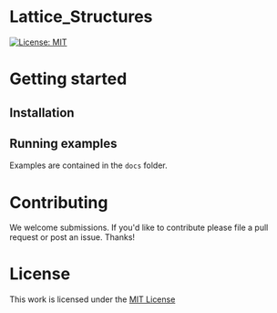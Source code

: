 # Lattice_Structures

[![License: MIT](https://img.shields.io/badge/License-MIT-yellow.svg)](https://github.com/mahtab-vafaee/Lattice_Structures/blob/main/LICENSE)


# Getting started
## Installation

## Running examples
Examples are contained in the `docs` folder.

# Contributing
We welcome submissions. If you'd like to contribute please file a pull request or post an issue. Thanks! 

# License
This work is licensed under the [MIT License](https://github.com/mahtab-vafaee/Lattice_Structures/blob/main/LICENSE)
